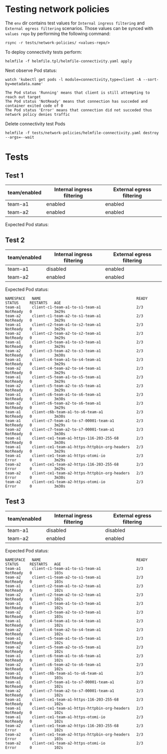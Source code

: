 # Testing network policies

The `env` dir contains test values for `Internal ingress filtering` and `External egress filtering` scenarios.
Those values can be synced with `values repo` by performing the following command:

```
rsync -r tests/network-policies/ <values-repo/>
```

To deploy connectivity tests perform:

```
helmfile -f helmfile.tpl/helmfile-connectivity.yaml apply
```

Next observe Pod status:

```
watch 'kubectl get pods -l module=connectivity,type=client -A --sort-by=metadata.name'
```

```
The Pod status 'Running' means that client is still attempting to reach out target
The Pod status 'NotReady' means that connection has succeded and container exited code of 0
The Pod status 'Error' means that connection did not succeded thus network policy denies traffic
```

Delete connectivity test Pods

```
helmfile -f tests/network-policies/helmfile-connectivity.yaml destroy --args=--wait
```

# Tests

## Test 1

| team/enabled | Internal ingress filtering | External egress filtering |
| ------------ | -------------------------- | ------------------------- |
| team-a1      | enabled                    | enabled                   |
| team-a2      | enabled                    | enabled                   |

Expected Pod status:

## Test 2

| team/enabled | Internal ingress filtering | External egress filtering |
| ------------ | -------------------------- | ------------------------- |
| team-a1      | disabled                   | enabled                   |
| team-a2      | enabled                    | enabled                   |

Expected Pod status:

```
NAMESPACE   NAME                                           READY   STATUS     RESTARTS   AGE
team-a1     client-c1-team-a1-to-s1-team-a1                2/3     NotReady   0          3m29s
team-a2     client-c1-team-a2-to-s1-team-a1                2/3     NotReady   0          3m29s
team-a1     client-c2-team-a1-to-s2-team-a1                2/3     NotReady   0          3m29s
team-a2     client-c2-team-a2-to-s2-team-a1                2/3     NotReady   0          3m29s
team-a1     client-c3-team-a1-to-s3-team-a1                2/3     NotReady   0          3m29s
team-a2     client-c3-team-a2-to-s3-team-a1                2/3     NotReady   0          3m30s
team-a1     client-c4-team-a1-to-s4-team-a1                2/3     NotReady   0          3m29s
team-a2     client-c4-team-a2-to-s4-team-a1                2/3     NotReady   0          3m29s
team-a1     client-c5-team-a1-to-s5-team-a1                2/3     NotReady   0          3m29s
team-a2     client-c5-team-a2-to-s5-team-a1                2/3     NotReady   0          3m29s
team-a1     client-c6-team-a1-to-s6-team-a1                2/3     NotReady   0          3m30s
team-a2     client-c6-team-a2-to-s6-team-a1                2/3     NotReady   0          3m29s
team-a1     client-c6b-team-a1-to-s6-team-a1               2/3     NotReady   0          3m30s
team-a1     client-c7-team-a1-to-s7-00001-team-a1          2/3     NotReady   0          3m29s
team-a2     client-c7-team-a2-to-s7-00001-team-a1          2/3     NotReady   0          3m30s
team-a1     client-ce1-team-a1-https-116-203-255-68        2/3     NotReady   0          3m30s
team-a1     client-ce1-team-a1-https-httpbin-org-headers   2/3     NotReady   0          3m29s
team-a1     client-ce1-team-a1-https-otomi-io              2/3     Error      0          3m29s
team-a2     client-ce1-team-a2-https-116-203-255-68        2/3     Error      0          3m29s
team-a2     client-ce1-team-a2-https-httpbin-org-headers   2/3     Error      0          3m30s
team-a2     client-ce1-team-a2-https-otomi-io              2/3     Error      0          3m30s
```

## Test 3

| team/enabled | Internal ingress filtering | External egress filtering |
| ------------ | -------------------------- | ------------------------- |
| team-a1      | disabled                   | disabled                  |
| team-a2      | enabled                    | enabled                   |

Expected Pod status:

```
NAMESPACE   NAME                                           READY   STATUS     RESTARTS   AGE
team-a1     client-c1-team-a1-to-s1-team-a1                2/3     NotReady   0          103s
team-a2     client-c1-team-a2-to-s1-team-a1                2/3     NotReady   0          103s
team-a1     client-c2-team-a1-to-s2-team-a1                2/3     NotReady   0          102s
team-a2     client-c2-team-a2-to-s2-team-a1                2/3     NotReady   0          102s
team-a1     client-c3-team-a1-to-s3-team-a1                2/3     NotReady   0          102s
team-a2     client-c3-team-a2-to-s3-team-a1                2/3     NotReady   0          103s
team-a1     client-c4-team-a1-to-s4-team-a1                2/3     NotReady   0          102s
team-a2     client-c4-team-a2-to-s4-team-a1                2/3     NotReady   0          102s
team-a1     client-c5-team-a1-to-s5-team-a1                2/3     NotReady   0          102s
team-a2     client-c5-team-a2-to-s5-team-a1                2/3     NotReady   0          102s
team-a1     client-c6-team-a1-to-s6-team-a1                2/3     NotReady   0          102s
team-a2     client-c6-team-a2-to-s6-team-a1                2/3     NotReady   0          102s
team-a1     client-c6b-team-a1-to-s6-team-a1               2/3     NotReady   0          103s
team-a1     client-c7-team-a1-to-s7-00001-team-a1          2/3     NotReady   0          102s
team-a2     client-c7-team-a2-to-s7-00001-team-a1          2/3     NotReady   0          102s
team-a1     client-ce1-team-a1-https-116-203-255-68        2/3     NotReady   0          102s
team-a1     client-ce1-team-a1-https-httpbin-org-headers   2/3     NotReady   0          102s
team-a1     client-ce1-team-a1-https-otomi-io              2/3     NotReady   0          102s
team-a2     client-ce1-team-a2-https-116-203-255-68        2/3     Error      0          102s
team-a2     client-ce1-team-a2-https-httpbin-org-headers   2/3     Error      0          103s
team-a2     client-ce1-team-a2-https-otomi-io              2/3     Error      0          102s
```
